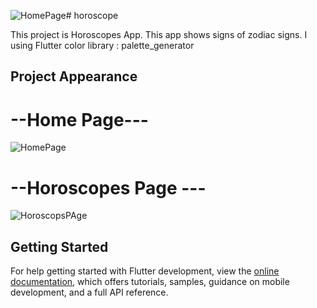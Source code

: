 ![HomePage](https://github.com/Caglaar/Horoscopes/assets/100859025/0fb87afe-a2b9-4ec2-9bff-86be6b1fa4e8)# horoscope

This project is Horoscopes App. This app shows signs of zodiac signs. I using Flutter color library : palette_generator

## Project Appearance

# --Home Page---
![HomePage](https://github.com/Caglaar/Horoscopes/assets/100859025/ae0d0a44-f590-4cf6-8eb4-8be6d32c3ea5)
# --Horoscopes Page ---
![HoroscopsPAge](https://github.com/Caglaar/Horoscopes/assets/100859025/3f26e21d-f935-4956-8c41-2f0bc6895b86)

## Getting Started

For help getting started with Flutter development, view the
[online documentation](https://docs.flutter.dev/), which offers tutorials,
samples, guidance on mobile development, and a full API reference.
